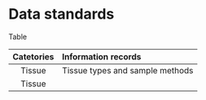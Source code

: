 # Data standards

Table 

| Catetories | Information records |
|:---:| :--- |
| Tissue | Tissue types and sample methods |
| Tissue 